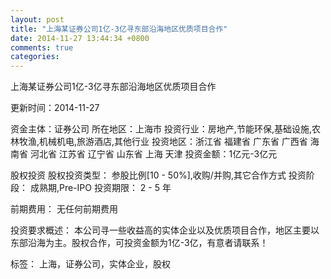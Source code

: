 ```yaml
---
layout: post
title: "上海某证券公司1亿-3亿寻东部沿海地区优质项目合作"
date: 2014-11-27 13:44:34 +0800
comments: true
categories: 
---
```

上海某证券公司1亿-3亿寻东部沿海地区优质项目合作



更新时间：2014-11-27

资金主体：证券公司
所在地区：上海市
投资行业：房地产,节能环保,基础设施,农林牧渔,机械机电,旅游酒店,其他行业
投资地区：浙江省 福建省 广东省 广西省 海南省 河北省 江苏省 辽宁省 山东省 上海 天津
投资金额：1亿元-3亿元

股权投资
股权投资类型：
                            参股比例[10 - 50%],收购/并购,其它合作方式 
                                                                                投资阶段：
                            成熟期,Pre-IPO 
                                                                                                                                        投资期限：
                            2 - 5 年

前期费用：
无任何前期费用

投资要求概述：
本公司寻一些收益高的实体企业以及优质项目合作，地区主要以东部沿海为主。股权合作，可投资金额为1亿-3亿，有意者请联系！

标签：
上海，证券公司，实体企业，股权

